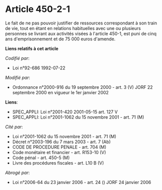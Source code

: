 # Article 450-2-1

Le fait de ne pas pouvoir justifier de ressources correspondant à son train de vie, tout en étant en relations habituelles
avec une ou plusieurs personnes se livrant aux activités visées à l'article 450-1, est puni de cinq ans d'emprisonnement et
de 75 000 euros d'amende.

**Liens relatifs à cet article**

_Codifié par_:

  - Loi n°92-686 1992-07-22

_Modifié par_:

  - Ordonnance n°2000-916 du 19 septembre 2000 - art. 3 (V) JORF 22 septembre 2000 en vigueur le 1er janvier 2002

**Liens**:

  - SPEC_APPLI: Loi n°2001-420 2001-05-15 art. 127 V
  - SPEC_APPLI: Loi n°2001-1062 du 15 novembre 2001 - art. 71 (M)

_Cité par_:

  - Loi n°2001-1062 du 15 novembre 2001 - art. 71 (M)
  - Décret n°2003-196 du 7 mars 2003 - art. 7 (Ab)
  - CODE DE PROCEDURE PENALE - art. 704 (M)
  - Code monétaire et financier - art. R153-10 (V)
  - Code pénal - art. 450-5 (M)
  - Livre des procédures fiscales - art. L10 B (V)

_Abrogé par_:

  - Loi n°2006-64 du 23 janvier 2006 - art. 24 () JORF 24 janvier 2006
